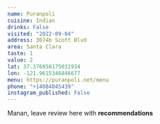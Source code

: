 ```yaml
---
name: Puranpoli
cuisine: Indian
drinks: False
visited: "2022-09-04"
address: 3074b Scott Blvd
area: Santa Clara
taste: 1
value: 2
lat: 37.376858175031934
lon: -121.9615346846677
menu: https://puranpoli.net/menu
phone: "+14084045439"
instagram_published: False
---
```


Manan, leave review here with **recommendations**

